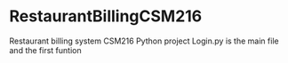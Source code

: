 # RestaurantBillingCSM216
Restaurant billing system CSM216 Python project 
Login.py is the main file and the first funtion
